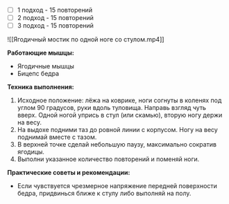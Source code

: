 
- [ ] 1 подход - 15 повторений
- [ ] 2 подход - 15 повторений
- [ ] 3 подход - 15 повторений

![[Ягодичный мостик по одной ноге со стулом.mp4]]

**Работающие мышцы:**

-   Ягодичные мышцы
-   Бицепс бедра

**Техника выполнения:**

1.  Исходное положение: лёжа на коврике, ноги согнуты в коленях под углом 90 градусов, руки вдоль туловища. Направь взгляд чуть вверх. Одной ногой упрись в стул (или скамью), вторую ногу держи на весу.
2.  На выдохе подними таз до ровной линии с корпусом. Ногу на весу поднимай вместе с тазом.
3.  В верхней точке сделай небольшую паузу, максимально сократив ягодицы.
4.  Выполни указанное количество повторений и поменяй ноги.

**Практические советы и рекомендации:**

-   Если чувствуется чрезмерное напряжение передней поверхности бедра, придвинься ближе к стулу либо выполняй на полу.